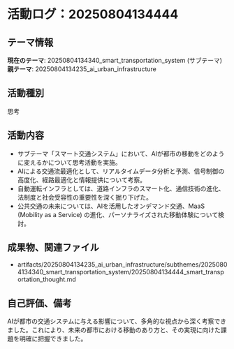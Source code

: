 # 活動ログ：20250804134444

## テーマ情報
**現在のテーマ**: 20250804134340_smart_transportation_system (サブテーマ)
**親テーマ**: 20250804134235_ai_urban_infrastructure

## 活動種別
思考

## 活動内容
- サブテーマ「スマート交通システム」において、AIが都市の移動をどのように変えるかについて思考活動を実施。
- AIによる交通流最適化として、リアルタイムデータ分析と予測、信号制御の高度化、経路最適化と情報提供について考察。
- 自動運転インフラとしては、道路インフラのスマート化、通信技術の進化、法制度と社会受容性の重要性を深く掘り下げた。
- 公共交通の未来については、AIを活用したオンデマンド交通、MaaS (Mobility as a Service) の進化、パーソナライズされた移動体験について検討。

## 成果物、関連ファイル
- artifacts/20250804134235_ai_urban_infrastructure/subthemes/20250804134340_smart_transportation_system/20250804134444_smart_transportation_thought.md

## 自己評価、備考
AIが都市の交通システムに与える影響について、多角的な視点から深く考察できました。これにより、未来の都市における移動のあり方と、その実現に向けた課題を明確に把握できました。
